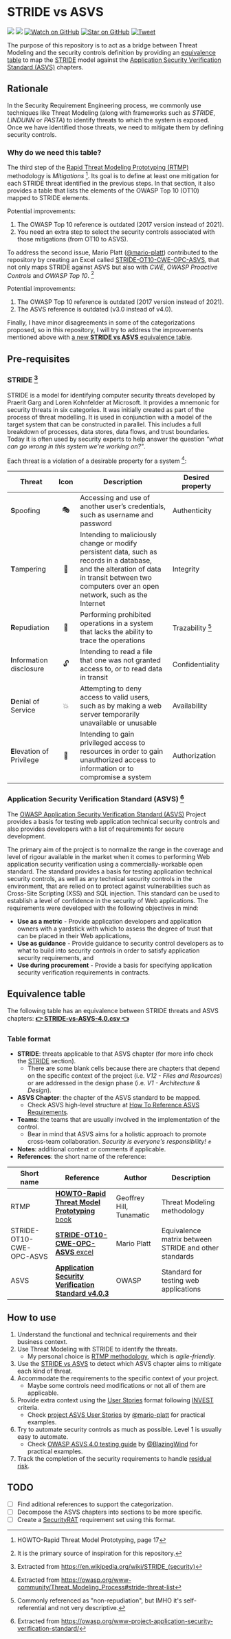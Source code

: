 # STRIDE vs ASVS

![](https://img.shields.io/badge/lisense-MIT-green)
[![](https://img.shields.io/badge/LinkedIn-0077B5?logo=linkedin&logoColor=white)](https://www.linkedin.com/in/mllamazares/)
[![Watch on GitHub](https://img.shields.io/github/watchers/mllamazares/STRIDE-vs-ASVS.svg?style=social)](https://github.com/mllamazares/STRIDE-vs-ASVS/watchers)
[![Star on GitHub](https://img.shields.io/github/stars/mllamazares/STRIDE-vs-ASVS.svg?style=social)](https://github.com/mllamazares/STRIDE-vs-ASVS/stargazers)
[![Tweet](https://img.shields.io/twitter/url/https/github.com/mllamazares/STRIDE-vs-ASVS.svg?style=social)](https://twitter.com/intent/tweet?text=Check%20out%20Hyde!%20%E2%9C%A8%20An%20accessible,%20open-source%20markdown%20editor%20for%20any%20user%20E2%9C%A8%20https://github.com/jonsn0w/hyde%20%F0%9F%A4%97)

The purpose of this repository is to act as a bridge between Threat Modeling and the security controls definition by providing an [equivalence table](#equivalence-table) to map the [STRIDE](#stride-3) model against the [Application Security Verification Standard (ASVS)](#application-security-verification-standard-asvs-6) chapters.

## Rationale

In the Security Requirement Engineering process, we commonly use techniques like Threat Modeling (along with frameworks such as *STRIDE*, *LINDUNN* or *PASTA*) to identify threats to which the system is exposed. Once we have identified those threats, we need to mitigate them by defining security controls.

### Why do we need this table?

The third step of the [Rapid Threat Modeling Prototyping (RTMP)](https://github.com/geoffrey-hill-tutamantic/rapid-threat-model-prototyping-docs/blob/master/18x26.Tutamen%20HOWTO-Rapid%20Threat%20Model%20Prototyping.pdf) methodology is *Mitigations* [^1]. Its goal is to define at least one mitigation for each STRIDE threat identified in the previous steps. In that section, it also provides a table that lists the elements of the OWASP Top 10 (OT10) mapped to STRIDE elements.

Potential improvements:
1. The OWASP Top 10 reference is outdated (2017 version instead of 2021).
2. You need an extra step to select the security controls associated with those mitigations (from OT10 to ASVS).

To address the second issue, Mario Platt ([@mario-platt](https://github.com/mario-platt)) contributed to the repository by creating an Excel called [STRIDE-OT10-CWE-OPC-ASVS](https://github.com/geoffrey-hill-tutamantic/rapid-threat-model-prototyping-docs/blob/master/19h20.mar.mapping%20table%20-%20STRIDE-OT10-CWE-OPC-ASVS.xlsx), that not only maps STRIDE against ASVS but also with *CWE*, *OWASP Proactive Controls* and *OWASP Top 10*. [^2]

Potential improvements:
1. The OWASP Top 10 reference is outdated (2017 version instead of 2021).
2. The ASVS reference is outdated (v3.0 instead of v4.0).

Finally, I have minor disagreements in some of the categorizations proposed, so in this repository, I will try to address the improvements mentioned above with [a new **STRIDE vs ASVS** equivalence table](#equivalence-table). 

## Pre-requisites

### STRIDE [^3]

STRIDE is a model for identifying computer security threats developed by Praerit Garg and Loren Kohnfelder at Microsoft. It provides a mnemonic for security threats in six categories.
It was initially created as part of the process of threat modelling. It is used in conjunction with a model of the target system that can be constructed in parallel. This includes a full breakdown of processes, data stores, data flows, and trust boundaries.
Today it is often used by security experts to help answer the question *"what can go wrong in this system we're working on?"*. 

Each threat is a violation of a desirable property for a system [^4]:

| Threat                   | Icon | Description                                                                                                                                                                           | Desired property  |
|--------------------------|:-----:|---------------------------------------------------------------------------------------------------------------------------------------------------------------------------------------|-------------------|
| **S**poofing                 | 🎭   | Accessing and use of another user’s credentials, such as username and password                                                                                                       | Authenticity
| **T**ampering                | 🤡   | Intending to maliciously change or modify persistent data, such as records in a database, and the alteration of data in transit between two computers over an open network, such as the Internet  | Integrity
| **R**epudiation              | 📝   | Performing prohibited operations in a system that lacks the ability to trace the operations                                                                                          | Trazability [^5]
| **I**nformation disclosure   | 🔓   | Intending to read a file that one was not granted access to, or to read data in transit                                                                                                           | Confidentiality
| **D**enial of Service        | 💥   | Attempting to deny access to valid users, such as by making a web server temporarily unavailable or unusable                                                                                       | Availability
| **E**levation of Privilege   | 👑   | Intending to gain privileged access to resources in order to gain unauthorized access to information or to compromise a system                                                                    | Authorization

### Application Security Verification Standard (ASVS) [^6]

The [OWASP Application Security Verification Standard (ASVS)](https://owasp.org/www-project-application-security-verification-standard) Project provides a basis for testing web application technical security controls and also provides developers with a list of requirements for secure development.

The primary aim of the project is to normalize the range in the coverage and level of rigour available in the market when it comes to performing Web application security verification using a commercially-workable open standard. The standard provides a basis for testing application technical security controls, as well as any technical security controls in the environment, that are relied on to protect against vulnerabilities such as Cross-Site Scripting (XSS) and SQL injection. This standard can be used to establish a level of confidence in the security of Web applications. The requirements were developed with the following objectives in mind:

* **Use as a metric** - Provide application developers and application owners with a yardstick with which to assess the degree of trust that can be placed in their Web applications,
* **Use as guidance** - Provide guidance to security control developers as to what to build into security controls in order to satisfy application security requirements, and
* **Use during procurement** - Provide a basis for specifying application security verification requirements in contracts.

## Equivalence table

The following table has an equivalence between STRIDE threats and ASVS chapters: **[👉 STRIDE-vs-ASVS-4.0.csv 👈](STRIDE-vs-ASVS-4.0.csv)**

### Table format

* **STRIDE**: threats applicable to that ASVS chapter (for more info check the [STRIDE](#stride) section).
    - There are some blank cells because there are chapters that depend on the specific context of the project (i.e. *V12 - Files and Resources*) or are addressed in the design phase (i.e. *V1 - Architecture & Design*).
* **ASVS Chapter**: the chapter of the ASVS standard to be mapped.
    - Check ASVS high-level structure at [How To Reference ASVS Requirements](https://owasp.org/www-project-application-security-verification-standard/).
* **Teams**: the teams that are usually involved in the implementation of the control. 
    - Bear in mind that ASVS aims for a holistic approach to promote cross-team collaboration. *Security is everyone's responsibility!* ✊
* **Notes**: additional context or comments if applicable.
* **References**: the short name of the reference:

| Short name | Reference | Author | Description |
|-----|-----|-----|-----|
| RTMP | [**HOWTO-Rapid Threat Model Prototyping** book ](https://github.com/geoffrey-hill-tutamantic/rapid-threat-model-prototyping-docs/blob/master/18x26.Tutamen%20HOWTO-Rapid%20Threat%20Model%20Prototyping.pdf) | Geoffrey Hill, Tunamatic | Threat Modeling methodology
| STRIDE-OT10-CWE-OPC-ASVS | [**STRIDE-OT10-CWE-OPC-ASVS** excel](https://github.com/geoffrey-hill-tutamantic/rapid-threat-model-prototyping-docs/blob/master/19h20.mar.mapping%20table%20-%20STRIDE-OT10-CWE-OPC-ASVS.xlsx) | Mario Platt | Equivalence matrix between STRIDE and other standards
| ASVS | [**Application Security Verification Standard v4.0.3**](https://github.com/OWASP/ASVS/tree/v4.0.3/4.0) | OWASP | Standard for testing web applications

## How to use

1. Understand the functional and technical requirements and their business context.
2. Use Threat Modeling with STRIDE to identify the threats.
    - My personal choice is [RTMP methodology](https://github.com/geoffrey-hill-tutamantic/rapid-threat-model-prototyping-docs), which is *agile-friendly*.
3. Use the [STRIDE vs ASVS](#equivalence-table) to detect which ASVS chapter aims to mitigate each kind of threat.
4. Accommodate the requirements to the specific context of your project.
    - Maybe some controls need modifications or not all of them are applicable.
6. Provide extra context using the [User Stories](https://en.wikipedia.org/wiki/User_story) format following [INVEST](https://en.wikipedia.org/wiki/INVEST_(mnemonic)) criteria.
    - Check [project ASVS User Stories](https://github.com/OpenSecuritySummit/project-ASVS-User-Stories) by [@mario-platt](https://github.com/mario-platt) for practical examples.
7. Try to automate security controls as much as possible. Level 1 is usually easy to automate.
    - Check [OWASP ASVS 4.0 testing guide](https://github.com/BlazingWind/OWASP-ASVS-4.0-testing-guide) by [@BlazingWind](https://github.com/BlazingWind) for practical examples.
8. Track the completion of the security requirements to handle [residual risk](https://en.wikipedia.org/wiki/Residual_risk).

## TODO

 - [ ] Find aditional references to support the categorization.
 - [ ] Decompose the ASVS chapters into sections to be more specific.
 - [ ] Create a [SecurityRAT](https://owasp.org/www-project-securityrat/) requirement set using this format.

[^1]: HOWTO-Rapid Threat Model Prototyping, page 17
[^2]: It is the primary source of inspiration for this repository.
[^3]: Extracted from https://en.wikipedia.org/wiki/STRIDE_(security)
[^4]: Extracted from https://owasp.org/www-community/Threat_Modeling_Process#stride-threat-list
[^5]: Commonly referenced as "non-repudiation", but IMHO it's self-referential and not very descriptive.
[^6]: Extracted from https://owasp.org/www-project-application-security-verification-standard/
